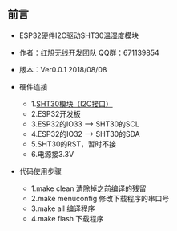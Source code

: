 ## 前言
- ESP32硬件I2C驱动SHT30温湿度模块
- 作者：红旭无线开发团队  QQ群：671139854
- 版本：Ver0.0.1  2018/08/08

- 硬件连接
    - 1.[SHT30模块（I2C接口）](https://item.taobao.com/item.htm?spm=a1z10.1-c-s.w4004-18402045841.2.378a2c2cZMcFL8&id=569636756628)
    - 2.ESP32开发板
    - 3.ESP32的IO33  -->  SHT30的SCL
    - 4.ESP32的IO32  -->  SHT30的SDA
    - 5.SHT30的RST，暂时不接  
    - 6.电源接3.3V

- 代码使用步骤
    - 1.make clean 清除掉之前编译的残留
    - 2.make menuconfig 修改下载程序的串口号
    - 3.make all 编译程序
    - 4.make flash 下载程序
